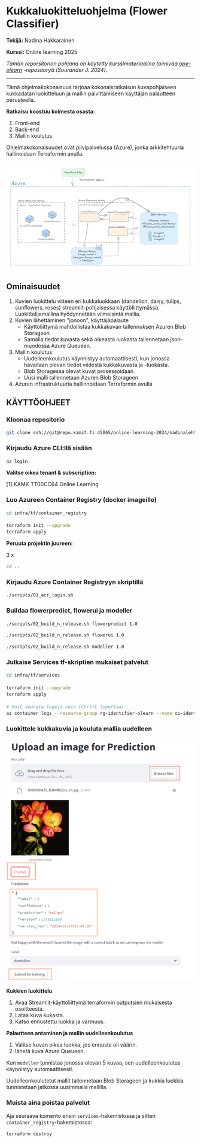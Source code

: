 # Kukkaluokitteluohjelma (Flower Classifier) 

**Tekijä:** Nadina Hakkarainen

**Kurssi:** Online learning 2025

_Tämän reporsitorion pohjana on käytetty kurssimateriaalina toimivaa [ope-olearn](https://repo.kamit.fi/online-learning-2024/ope-olearn) -repositoryä (Sourander J. 2024)._


---

Tämä ohjelmakokonaisuus tarjoaa kokonaisratkaisun kuvapohjaiseen kukkadatan luokitteluun ja mallin päivittämiseen käyttäjän palautteen perusteella. 

**Ratkaisu koostuu kolmesta osasta:** 

1. Front-end
2. Back-end
3. Mallin koulutus

Ohjelmakokonaisuudet ovat pilvipalvelussa (Azure), jonka arkkitehtuuria hallinoidaan Terraformin avulla. 


![arkkitehtuuri](arkkitehtuuri.png)


## Ominaisuudet 

1. Kuvien luokittelu viiteen eri kukkaluokkaan (dandelion, daisy, tulips, sunflowers, roses) streamlit-pohjaisessa käyttöliittymässä. Luokittelijamallina hyödynnetään viimeisintä mallia. 
2. Kuvien lähettäminen "jonoon", käyttäjäpalaute
    - Käyttöliittymä mahdollistaa kukkakuvan tallennuksen Azuren Blob Storageen
    - Samalla tiedot kuvasta sekä oikeasta luokasta tallennetaan json-muodossa Azure Queueen. 
3. Mallin koulutus
    - Uudelleenkoulutus käynnistyy automaattisesti, kun jonossa havaitaan olevan tiedot viidestä kukkakuvasta ja -luokasta. 
    - Blob Storagessa olevat kuvat prosessoidaan
    - Uusi malli tallennetaan Azuren Blob Storageen
4. Azuren infrastruktuuria hallinnoidaan Terraformin avulla


## KÄYTTÖOHJEET

### Kloonaa repositorio

```bash
git clone ssh://git@repo.kamit.fi:45065/online-learning-2024/nadinalehtonen.git
```


### Kirjaudu Azure CLI:llä sisään

```bash
az login
```

**Valitse oikea tenant & subscription:** 

[1] KAMK TT00CC64 Online Learning 

### Luo Azureen Container Registry (docker imageille)

```bash
cd infra/tf/container_registry

terraform init --upgrade
terraform apply
```

**Peruuta projektin juureen:** 

3 x
```bash
cd ..
```

### Kirjaudu Azure Container Registryyn skriptillä

```bash
./scripts/01_acr_login.sh
```

### Buildaa flowerpredict, flowerui ja modeller

```bash
./scripts/02_build_n_release.sh flowerpredict 1.0
```
```bash
./scripts/02_build_n_release.sh flowerui 1.0
```
```bash
./scripts/02_build_n_release.sh modeller 1.0
```

### Julkaise Services tf-skriptien mukaiset palvelut

```bash
cd infra/tf/services

terraform init --upgrade
terraform apply

# Voit seurata logeja näin (Ctrl+C lopettaa)
az container logs --resource-group rg-identifier-olearn --name ci-identifier-olearn --follow
```

### Luokittele kukkakuvia ja kouluta mallia uudelleen


![UI](UI.png)


**Kukkien luokittelu**
1. Avaa Streamlit-käyttöliittymä terraformin outputsien mukaisesta osoitteesta. 
2. Lataa kuva kukasta.
3. Katso ennustettu luokka ja varmuus.

**Palautteen antaminen ja mallin uudelleenkoulutus**
1. Valitse kuvan oikea luokka, jos ennuste oli väärin.
2. lähetä kuva Azure Queueen.

Kun `modeller` tunnistaa jonossa olevan 5 kuvaa, sen uudelleenkoulutus käynnistyy automaattisesti. 

Uudelleenkoulutetut mallit tallennetaan Blob Storageen ja kukkia luokkia tunnistetaan jatkossa uusimmalla mallilla. 

### Muista aina poistaa palvelut

Aja seuraava komento ensin `services`-hakemistossa ja sitten `container_registry`-hakemistossa:

```bash
terraform destroy
```

